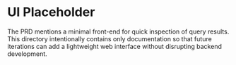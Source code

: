 # UI Placeholder

The PRD mentions a minimal front-end for quick inspection of query
results.  This directory intentionally contains only documentation so that
future iterations can add a lightweight web interface without disrupting
backend development.
